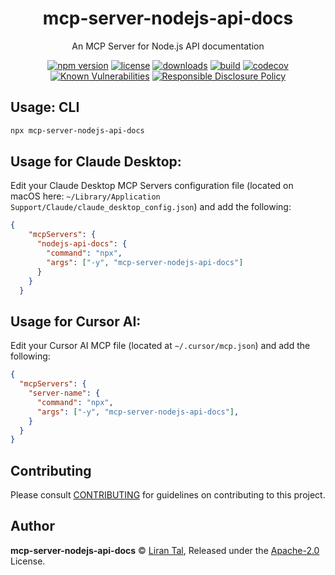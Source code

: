 <!-- markdownlint-disable -->

<p align="center"><h1 align="center">
  mcp-server-nodejs-api-docs
</h1>

<p align="center">
  An MCP Server for Node.js API documentation
</p>

<p align="center">
  <a href="https://www.npmjs.org/package/mcp-server-nodejs-api-docs"><img src="https://badgen.net/npm/v/mcp-server-nodejs-api-docs" alt="npm version"/></a>
  <a href="https://www.npmjs.org/package/mcp-server-nodejs-api-docs"><img src="https://badgen.net/npm/license/mcp-server-nodejs-api-docs" alt="license"/></a>
  <a href="https://www.npmjs.org/package/mcp-server-nodejs-api-docs"><img src="https://badgen.net/npm/dt/mcp-server-nodejs-api-docs" alt="downloads"/></a>
  <a href="https://github.com/lirantal/mcp-server-nodejs-api-docs/actions?workflow=CI"><img src="https://github.com/lirantal/mcp-server-nodejs-api-docs/workflows/CI/badge.svg" alt="build"/></a>
  <a href="https://codecov.io/gh/lirantal/mcp-server-nodejs-api-docs"><img src="https://badgen.net/codecov/c/github/lirantal/mcp-server-nodejs-api-docs" alt="codecov"/></a>
  <a href="https://snyk.io/test/github/lirantal/mcp-server-nodejs-api-docs"><img src="https://snyk.io/test/github/lirantal/mcp-server-nodejs-api-docs/badge.svg" alt="Known Vulnerabilities"/></a>
  <a href="./SECURITY.md"><img src="https://img.shields.io/badge/Security-Responsible%20Disclosure-yellow.svg" alt="Responsible Disclosure Policy" /></a>
</p>

## Usage: CLI

```bash
npx mcp-server-nodejs-api-docs
```

## Usage for Claude Desktop:

Edit your Claude Desktop MCP Servers configuration file (located on macOS here: `~/Library/Application Support/Claude/claude_desktop_config.json`) and add the following:

```json
{
    "mcpServers": {
      "nodejs-api-docs": {
        "command": "npx",
        "args": ["-y", "mcp-server-nodejs-api-docs"]
      }
    }
  }
```

## Usage for Cursor AI:

Edit your Cursor AI MCP file (located at `~/.cursor/mcp.json`) and add the following:

```json
{
  "mcpServers": {
    "server-name": {
      "command": "npx",
      "args": ["-y", "mcp-server-nodejs-api-docs"],
    }
  }
}
```

## Contributing

Please consult [CONTRIBUTING](./.github/CONTRIBUTING.md) for guidelines on contributing to this project.

## Author

**mcp-server-nodejs-api-docs** © [Liran Tal](https://github.com/lirantal), Released under the [Apache-2.0](./LICENSE) License.